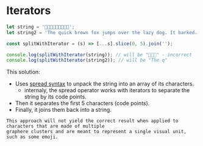 # Iterators

```javascript
let string = '👨‍👨‍👧‍👧💜🤧🤒🏥😀';
let string2 = 'The quick brown fox jumps over the lazy dog. It barked.';

const splitWithIterator = (s) => [...s].slice(0, 5).join('');

console.log(splitWithIterator(string)); // will be "👨‍👨‍👧" - incorrect
console.log(splitWithIterator(string2)); // will be "‍The q"
```

This solution:

- Uses [spread syntax][spread] to unpack the string into an array of its characters.
  - internaly, the spread operator works with iterators to separate the string by its code points.
- Then it separates the first 5 characters (code points).
- Finally, it joins them back into a string.

<!-- prettier-ignore-start -->
~~~~exercism/note
This approach will not yield the correct result when applied to characters that are made of multiple
graphere clusters and are meant to represent a single visual unit, such as some emoji.
~~~~
<!-- prettier-ignore-end -->

[spread]: https://developer.mozilla.org/en-US/docs/Web/JavaScript/Reference/Operators/Spread_syntax
